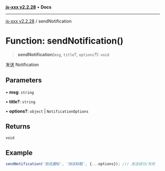 [**js-xxx v2.2.28**](../README.md) • **Docs**

***

[js-xxx v2.2.28](../README.md) / sendNotification

# Function: sendNotification()

> **sendNotification**(`msg`, `title`?, `options`?): `void`

发送 Notification

## Parameters

• **msg**: `string`

• **title?**: `string`

• **options?**: `object` \| `NotificationOptions`

## Returns

`void`

## Example

```ts
sendNotification('测试通知', '测试标题', {...options}); /// 发送成功/失败
```
